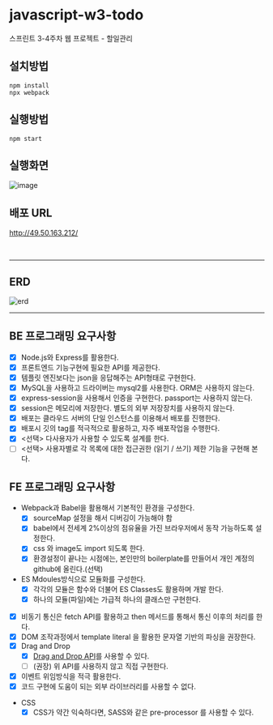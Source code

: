 # javascript-w3-todo

스프린트 3-4주차 웹 프로젝트 - 할일관리



## 설치방법

```
npm install
npx webpack
```



## 실행방법

```
npm start
```



## 실행화면

![image](https://user-images.githubusercontent.com/7006837/94221607-6b2a5d00-ff26-11ea-9b78-aff6da314b5f.png)

## 배포 URL

http://49.50.163.212/

<br>

-----

## ERD

![erd](https://user-images.githubusercontent.com/7006837/95014334-12bf3200-0681-11eb-95ee-232082d3ff50.PNG)



-----

## BE 프로그래밍 요구사항

- [x] Node.js와 Express를 활용한다.
- [x] 프론트엔드 기능구현에 필요한 API를 제공한다.
- [x] 템플릿 엔진보다는 json을 응답해주는 API형태로 구현한다.
- [x] MySQL을 사용하고 드라이버는 mysql2를 사용한다. ORM은 사용하지 않는다.
- [x] express-session을 사용해서 인증을 구현한다. passport는 사용하지 않는다.
- [x] session은 메모리에 저장한다. 별도의 외부 저장장치를 사용하지 않는다.
- [x] 배포는 클라우드 서버의 단일 인스턴스를 이용해서 배포를 진행한다.
- [x] 배포시 깃의 tag를 적극적으로 활용하고, 자주 배포작업을 수행한다.
- [x] <선택> 다사용자가 사용할 수 있도록 설계를 한다.
- [ ] <선택> 사용자별로 각 목록에 대한 접근권한 (읽기 / 쓰기) 제한 기능을 구현해 본다.

## FE 프로그래밍 요구사항

- Webpack과 Babel을 활용해서 기본적인 환경을 구성한다.
  - [x] sourceMap 설정을 해서 디버깅이 가능해야 함
  - [x] babel에서 전세계 2%이상의 점유율을 가진 브라우저에서 동작 가능하도록 설정한다.
  - [x] css 와 image도 import 되도록 한다.
  - [x] 환경설정이 끝나는 시점에는, 본인만의 boilerplate를 만들어서 개인 계정의 github에 올린다.(선택)
- ES Mdoules방식으로 모듈화를 구성한다.
  - [x] 각각의 모듈은 함수와 더불어 ES Classes도 활용하며 개발 한다.
  - [x] 하나의 모듈(파일)에는 가급적 하나의 클래스만 구현한다.
- [x] 비동기 통신은 fetch API를 활용하고 then 메서드를 통해서 통신 이후의 처리를 한다.
- [x] DOM 조작과정에서 template literal 을 활용한 문자열 기반의 파싱을 권장한다.
- [x] Drag and Drop
  - [x] [Drag and Drop API](https://developer.mozilla.org/en-US/docs/Web/API/HTML_Drag_and_Drop_API)를 사용할 수 있다.
  - [ ] (권장) 위 API를 사용하지 않고 직접 구현한다.
- [x] 이벤트 위임방식을 적극 활용한다.
- [x] 코드 구현에 도움이 되는 외부 라이브러리를 사용할 수 없다.
- CSS
  - [x] CSS가 약간 익숙하다면, SASS와 같은 pre-processor 를 사용할 수 있다.
